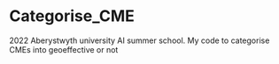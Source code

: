 # Categorise_CME
2022 Aberystwyth university AI summer school. My code to categorise CMEs into geoeffective or not
